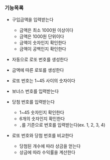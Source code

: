 ### 기능목록

- 구입금액을 입력받는다
    - 금액은 최소 1000원 이상이다
    - 금액은 1000원 단위이다
    - 금액이 숫자인지 확인한다
    - 금액이 공백인지 확인한다

- 자동으로 로또 번호를 생성한다
- 금액에 따른 로또를 생성한다
- 로또 번호는 1~45 사이의 숫자이다
- 보너스 번호를 입력받는다

- 당첨 번호를 입력받는다
    - 1~45 숫자인지 확인한다
    - 6개의 숫자인지 확인한다
    - `,`를 기준으로 번호를 입력받는다(ex. 1, 2, 3, 4)

- 로또 번호와 당첨 번호를 비교한다
    - 당첨된 개수에 따라 상금을 얻는다
    - 상금에 따라 수익률을 계산한다